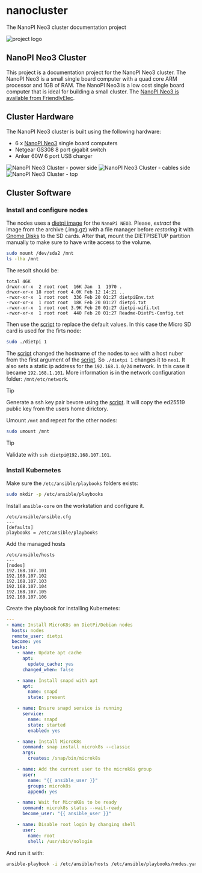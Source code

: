 # nanocluster
The NanoPI Neo3 cluster documentation project

![project logo](images/logo.png)

## NanoPI Neo3 Cluster

This project is a documentation project for the NanoPI Neo3 cluster. The NanoPI Neo3 is a small single board computer with a quad core ARM processor and 1GB of RAM. The NanoPI Neo3 is a low cost single board computer that is ideal for building a small cluster. The [NanoPI Neo3 is available from FriendlyElec](https://wiki.friendlyelec.com/wiki/index.php/NanoPi_NEO3#Introduction).

## Cluster Hardware

The NanoPI Neo3 cluster is built using the following hardware:

 - 6 x [NanoPI Neo3](https://wiki.friendlyelec.com/wiki/index.php/NanoPi_NEO3) single board computers
 - Netgear GS308 8 port gigabit switch
 - Anker 60W 6 port USB charger

![NanoPI Neo3 Cluster - power side](images/cluster1.jpg)
![NanoPI Neo3 Cluster - cables side](images/cluster2.jpg)
![NanoPI Neo3 Cluster - top](images/cluster3.jpg)

## Cluster Software
### Install and configure nodes

The nodes uses a [dietpi image](https://dietpi.com/#download) for the `NanoPi NEO3`.
Please, *extract* the image from the archive (.img.gz) with a file manager before *restoring* it with [Gnome Disks](https://apps.gnome.org/en-GB/DiskUtility/) to the SD cards. After that, mount the DIETPISETUP partition manually to make sure to have write access to the volume.

```sh
sudo mount /dev/sda2 /mnt
ls -lha /mnt
```

The resolt should be:

```
total 46K
drwxr-xr-x  2 root root  16K Jan  1  1970 .
drwxr-xr-x 18 root root 4.0K Feb 12 14:21 ..
-rwxr-xr-x  1 root root  336 Feb 20 01:27 dietpiEnv.txt
-rwxr-xr-x  1 root root  18K Feb 20 01:27 dietpi.txt
-rwxr-xr-x  1 root root 3.9K Feb 20 01:27 dietpi-wifi.txt
-rwxr-xr-x  1 root root  440 Feb 20 01:27 Readme-DietPi-Config.txt
```

Then use the [script](sed.sh) to replace the default values. In this case the Micro SD card is used for the firts node:

```sh
sudo ./dietpi 1
``` 

The [script](sed.sh) changed the hostname of the nodes to `neo` with a host nuber from the first argument of the [script](sed.sh). So `./dietpi 1` changes it to `neo1`. It also sets a static ip address for the `192.168.1.0/24` network. In this case it became `192.168.1.101`. More information is in the network configuration folder: `/mnt/etc/network`.

> [!TIP]
> Generate a ssh key pair bevore using the [script](sed.sh). It will copy the ed25519 public key from the users home dirictory.

Umount `/mnt` and repeat for the other nodes:

```sh
sudo umount /mnt
```

> [!TIP]
> Validate with `ssh dietpi@192.168.107.101`.

### Install Kubernetes

Make sure the `/etc/ansible/playbooks` folders exists:

```sh
sudo mkdir -p /etc/ansible/playbooks
```

Install `ansible-core` on the workstation and configure it.

```
/etc/ansible/ansible.cfg
---
[defaults]
playbooks = /etc/ansible/playbooks
```

Add the managed hosts

```
/etc/ansible/hosts
---
[nodes]
192.168.107.101
192.168.107.102
192.168.107.103
192.168.107.104
192.168.107.105
192.168.107.106
```

Create the playbook for installing Kubernetes: 

```yaml
---
- name: Install MicroK8s on DietPi/Debian nodes
  hosts: nodes
  remote_user: dietpi
  become: yes
  tasks:
    - name: Update apt cache
      apt:
        update_cache: yes
      changed_when: false

    - name: Install snapd with apt
      apt:
        name: snapd
        state: present

    - name: Ensure snapd service is running
      service:
        name: snapd
        state: started
        enabled: yes

    - name: Install MicroK8s
      command: snap install microk8s --classic
      args:
        creates: /snap/bin/microk8s

    - name: Add the current user to the microk8s group
      user:
        name: "{{ ansible_user }}"
        groups: microk8s
        append: yes

    - name: Wait for MicroK8s to be ready
      command: microk8s status --wait-ready
      become_user: "{{ ansible_user }}"

    - name: Disable root login by changing shell
      user:
        name: root
        shell: /usr/sbin/nologin
```

And run it with:

```sh
ansible-playbook -i /etc/ansible/hosts /etc/ansible/playbooks/nodes.yaml
```

<!-- Verify the nodes on neo1:

```sh
kubectl get nodes
``` -->

